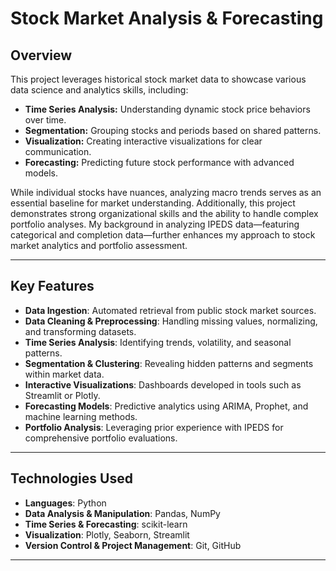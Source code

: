 # Stock Market Analysis & Forecasting

## Overview

This project leverages historical stock market data to showcase various data science and analytics skills, including:

- **Time Series Analysis:** Understanding dynamic stock price behaviors over time.
- **Segmentation:** Grouping stocks and periods based on shared patterns.
- **Visualization:** Creating interactive visualizations for clear communication.
- **Forecasting:** Predicting future stock performance with advanced models.

While individual stocks have nuances, analyzing macro trends serves as an essential baseline for market understanding. Additionally, this project demonstrates strong organizational skills and the ability to handle complex portfolio analyses. My background in analyzing IPEDS data—featuring categorical and completion data—further enhances my approach to stock market analytics and portfolio assessment.

---

## Key Features

- **Data Ingestion**: Automated retrieval from public stock market sources.
- **Data Cleaning & Preprocessing**: Handling missing values, normalizing, and transforming datasets.
- **Time Series Analysis**: Identifying trends, volatility, and seasonal patterns.
- **Segmentation & Clustering**: Revealing hidden patterns and segments within market data.
- **Interactive Visualizations**: Dashboards developed in tools such as Streamlit or Plotly.
- **Forecasting Models**: Predictive analytics using ARIMA, Prophet, and machine learning methods.
- **Portfolio Analysis**: Leveraging prior experience with IPEDS for comprehensive portfolio evaluations.

---

## Technologies Used

- **Languages**: Python
- **Data Analysis & Manipulation**: Pandas, NumPy
- **Time Series & Forecasting**: scikit-learn
- **Visualization**: Plotly, Seaborn, Streamlit
- **Version Control & Project Management**: Git, GitHub

---

